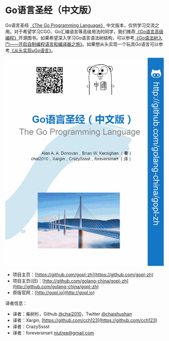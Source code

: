 # Go语言圣经（中文版）

Go语言圣经 [《The Go Programming Language》](http://gopl.io) 中文版本，仅供学习交流之用。对于希望学习CGO、Go汇编语言等高级用法的同学，我们推荐[《Go语言高级编程》](https://github.com/chai2010/advanced-go-programming-book)开源图书。如果希望深入学习Go语言语法树结构，可以参考[《Go语法树入门——开启自制编程语言和编译器之旅》](https://github.com/chai2010/go-ast-book)。如果想从头实现一个玩具Go语言可以参考[《从头实现µGo语言》](https://github.com/chai2010/ugo-compiler-book)。


![](cover.jpg)

- 项目主页：[https://github.com/gopl-zh](https://github.com/gopl-zh)
- 项目主页(旧)：[http://github.com/golang-china/gopl-zh](http://github.com/golang-china/gopl-zh)
- 原版官网：[http://gopl.io](http://gopl.io)


译者信息：

- 译者：柴树杉，Github [@chai2010](https://github.com/chai2010)，Twitter [@chaishushan](https://twitter.com/chaishushan)
- 译者：Xargin, [https://github.com/cch123](https://github.com/cch123)
- 译者：CrazySssst
- 译者：foreversmart <njutree@gmail.com>

